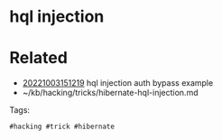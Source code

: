 # hql injection

# Related

- [20221003151219](/zet/20221003151219/README.md) hql injection auth bypass example
- ~/kb/hacking/tricks/hibernate-hql-injection.md

Tags:

    #hacking #trick #hibernate 
